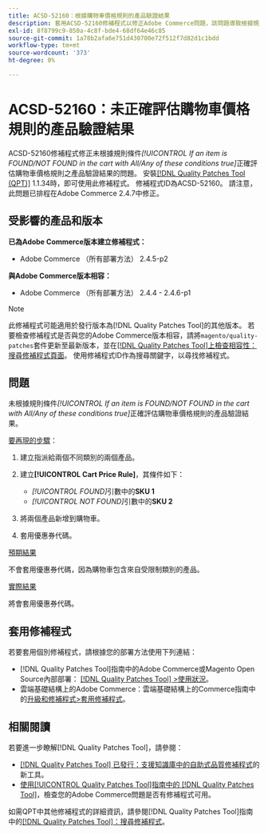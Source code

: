 ```yaml
---
title: ACSD-52160：根據購物車價格規則的產品驗證結果
description: 套用ACSD-52160修補程式以修正Adobe Commerce問題，該問題導致根據規則條件*[!UICONTROL If an item is FOUND/NOT FOUND in the cart with All/Any of these conditions true]*未正確評估購物車價格規則的產品驗證結果。
exl-id: 8f8799c9-850a-4c8f-bde4-68df64e46c85
source-git-commit: 1a78b2afa6e751d430700e72f512f7d82d1c1bdd
workflow-type: tm+mt
source-wordcount: '373'
ht-degree: 0%

---
```


# ACSD-52160：未正確評估購物車價格規則的產品驗證結果

ACSD-52160修補程式修正未根據規則條件&#x200B;*[!UICONTROL If an item is FOUND/NOT FOUND in the cart with All/Any of these conditions true]*&#x200B;正確評估購物車價格規則之產品驗證結果的問題。 安裝[[!DNL Quality Patches Tool (QPT)]](https://experienceleague.adobe.com/zh-hant/docs/commerce-knowledge-base/kb/announcements/commerce-announcements/magento-quality-patches-released-new-tool-to-self-serve-quality-patches) 1.1.34時，即可使用此修補程式。 修補程式ID為ACSD-52160。 請注意，此問題已排程在Adobe Commerce 2.4.7中修正。

## 受影響的產品和版本

**已為Adobe Commerce版本建立修補程式：**

* Adobe Commerce （所有部署方法） 2.4.5-p2

**與Adobe Commerce版本相容：**

* Adobe Commerce （所有部署方法） 2.4.4 - 2.4.6-p1

>[!NOTE]
>
>此修補程式可能適用於發行版本為[!DNL Quality Patches Tool]的其他版本。 若要檢查修補程式是否與您的Adobe Commerce版本相容，請將`magento/quality-patches`套件更新至最新版本，並在[[!DNL Quality Patches Tool]上檢查相容性：搜尋修補程式頁面](https://experienceleague.adobe.com/tools/commerce-quality-patches/index.html?lang=zh-Hant)。 使用修補程式ID作為搜尋關鍵字，以尋找修補程式。

## 問題

未根據規則條件&#x200B;*[!UICONTROL If an item is FOUND/NOT FOUND in the cart with All/Any of these conditions true]*&#x200B;正確評估購物車價格規則的產品驗證結果。

<u>要再現的步驟</u>：

1. 建立指派給兩個不同類別的兩個產品。
1. 建立&#x200B;**[!UICONTROL Cart Price Rule]**，其條件如下：

   * *[!UICONTROL FOUND]*&#x200B;引數中的&#x200B;**SKU 1**
   * *[!UICONTROL NOT FOUND]*&#x200B;引數中的&#x200B;**SKU 2**

1. 將兩個產品新增到購物車。
1. 套用優惠券代碼。

<u>預期結果</u>

不會套用優惠券代碼，因為購物車包含來自受限制類別的產品。

<u>實際結果</u>

將會套用優惠券代碼。

## 套用修補程式

若要套用個別修補程式，請根據您的部署方法使用下列連結：

* [!DNL Quality Patches Tool]指南中的Adobe Commerce或Magento Open Source內部部署： [[!DNL Quality Patches Tool] >使用狀況](/help/tools/quality-patches-tool/usage.md)。
* 雲端基礎結構上的Adobe Commerce：雲端基礎結構上的Commerce指南中的[升級和修補程式>套用修補程式](https://experienceleague.adobe.com/docs/commerce-cloud-service/user-guide/develop/upgrade/apply-patches.html?lang=zh-Hant)。

## 相關閱讀

若要進一步瞭解[!DNL Quality Patches Tool]，請參閱：

* [[!DNL Quality Patches Tool] 已發行：支援知識庫中的自助式品質修補程式](https://experienceleague.adobe.com/zh-hant/docs/commerce-knowledge-base/kb/announcements/commerce-announcements/magento-quality-patches-released-new-tool-to-self-serve-quality-patches)的新工具。
* [使用[!UICONTROL Quality Patches Tool]指南中的 [!DNL Quality Patches Tool]](/help/tools/quality-patches-tool/patches-available-in-qpt/check-patch-for-magento-issue-with-magento-quality-patches.md)，檢查您的Adobe Commerce問題是否有修補程式可用。


如需QPT中其他修補程式的詳細資訊，請參閱[!DNL Quality Patches Tool]指南中的[[!DNL Quality Patches Tool]：搜尋修補程式](<https://experienceleague.adobe.com/tools/commerce-quality-patches/index.html?lang=zh-Hant>)。
